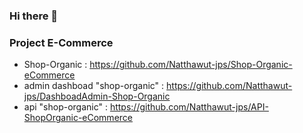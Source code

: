 ### Hi there 👋
  ### Project E-Commerce
* Shop-Organic : https://github.com/Natthawut-jps/Shop-Organic-eCommerce
* admin dashboad "shop-organic" : https://github.com/Natthawut-jps/DashboadAdmin-Shop-Organic
* api "shop-organic" : https://github.com/Natthawut-jps/API-ShopOrganic-eCommerce

<!--
**Natthawut-jps/Natthawut-jps** is a ✨ _special_ ✨ repository because its `README.md` (this file) appears on your GitHub profile.

Here are some ideas to get you started:

- 🔭 I’m currently working on ...
- 🌱 I’m currently learning ...
- 👯 I’m looking to collaborate on ...
- 🤔 I’m looking for help with ...
- 💬 Ask me about ...
- 📫 How to reach me: ...
- 😄 Pronouns: ...
- ⚡ Fun fact: ...
-->
